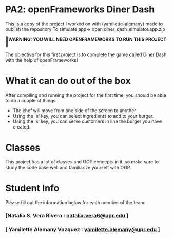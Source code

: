 # PA2: openFrameworks Diner Dash
This is a copy of the project I worked on with (yamilette-alemany) made to publish the repository
To simulate app-> open diner_dash_simulator.app.zip




**🚨WARNING: YOU WILL NEED OPENFRAMEWORKS TO RUN THIS PROJECT 🚨**

The objective for this first project is to complete the game called Diner Dash with the help of openFrameworks!

# What it can do out of the box
After compiling and running the project for the first time, you should be able to do a couple of things:

- The chef will move from one side of the screen to another
- Using the 'e' key, you can select ingredients to add to your burger.
- Using the 's' key, you can serve customers in line the burger you have created.

# Classes
This project has a lot of classes and OOP concepts in it, so make sure to study the code base well and familiarize yourself with OOP.

# Student Info
Please fill out the information below for each member of the team:

### [Natalia S. Vera Rivera : natalia.vera6@upr.edu ]

### [ Yamilette Alemany Vazquez : yamilette.alemany@upr.edu ]
